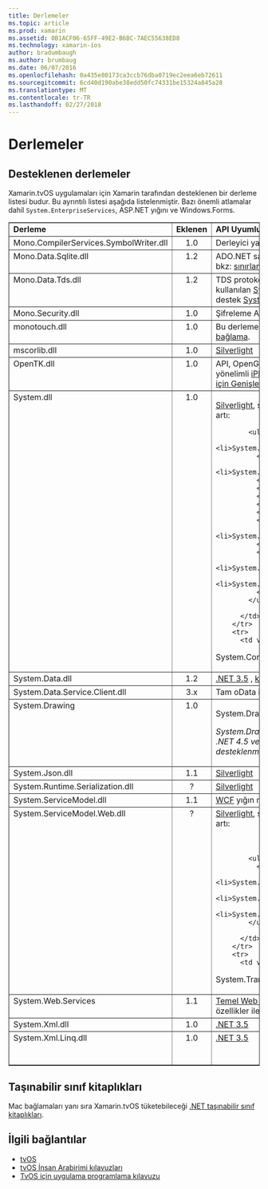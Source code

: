 ```yaml
---
title: Derlemeler
ms.topic: article
ms.prod: xamarin
ms.assetid: 0B1ACF06-65FF-49E2-B6BC-7AEC55638ED8
ms.technology: xamarin-ios
author: bradumbaugh
ms.author: brumbaug
ms.date: 06/07/2016
ms.openlocfilehash: 0a435e80173ca3ccb76dba0719ec2eea6eb72611
ms.sourcegitcommit: 6cd40d190abe38edd50fc74331be15324a845a28
ms.translationtype: MT
ms.contentlocale: tr-TR
ms.lasthandoff: 02/27/2018
---
```

# <a name="assemblies"></a>Derlemeler

## <a name="supported-assemblies"></a>Desteklenen derlemeler

Xamarin.tvOS uygulamaları için Xamarin tarafından desteklenen bir derleme listesi budur. Bu ayrıntılı listesi aşağıda listelenmiştir.  Bazı önemli atlamalar dahil `System.EnterpriseServices`, ASP.NET yığını ve Windows.Forms.

<table align="center" border="1" cellpadding="1" cellspacing="1" width="90%">
      <tbody>
        <tr>
          <td>
            <strong>Derleme</strong>
          </td>
          <td>
            <strong>Eklenen</strong>
          </td>
          <td>
            <strong>API Uyumluluk</strong>
          </td>
        </tr>
        <tr>
          <td valign="top">
Mono.CompilerServices.SymbolWriter.dll </td>
          <td align="center" valign="top">
1.0 </td>
          <td valign="top">
Derleyici yazarların.
          </td>
        </tr>
        <tr>
          <td valign="top">
Mono.Data.Sqlite.dll </td>
          <td align="center" valign="top">
1.2 </td>
          <td>
ADO.NET sağlayıcısı için SQLite; bkz:&nbsp;<a href="~/ios/data-cloud/system.data.md">sınırlamalar</a>.
          </td>
        </tr>
        <tr>
          <td valign="top">
Mono.Data.Tds.dll </td>
          <td align="center" valign="top">
1.2 </td>
          <td>
TDS protokol desteği; için kullanılan&nbsp;<a href="https://developer.xamarin.com/api/namespace/System.Data.SqlClient/" target="_blank">System.Data.SqlClient</a>&nbsp;içinde destek&nbsp;<a href="~/ios/data-cloud/system.data.md">System.Data</a>.
          </td>
        </tr>
        <tr>
          <td>
Mono.Security.dll </td>
          <td align="center" valign="top">
1.0 </td>
          <td>
Şifreleme API'leri.
          </td>
        </tr>
        <tr>
          <td valign="top">
monotouch.dll </td>
          <td align="center" valign="top">
1.0 </td>
          <td>
Bu derleme içeren&nbsp;<a href="https://developer.xamarin.com/api/root/ios-unified/" target="_blank">C# CocoaTouch API bağlama</a>.
          </td>
        </tr>
        <tr>
          <td valign="top">
mscorlib.dll </td>
          <td align="center" valign="top">
1.0 </td>
          <td>
            <a href="http://msdn.microsoft.com/en-us/library/cc838194(VS.95).aspx" target="_blank">Silverlight</a>
          </td>
        </tr>
        <tr>
          <td valign="top">
OpenTK.dll </td>
          <td align="center" valign="top">
1.0 </td>
          <td>
API, OpenGL/OpenAL nesne yönelimli&nbsp;<a href="https://developer.xamarin.com/api/namespace/OpenGLES/" target="_blank">iPhone cihaz desteği sağlamak için Genişletilmiş</a>.
          </td>
        </tr>
        <tr>
          <td align="left" valign="top">
System.dll </td>
          <td align="center" valign="top">
1.0 </td>
          <td>
            <p><a href="http://msdn.microsoft.com/en-us/library/cc838194(VS.95).aspx" target="_blank">Silverlight</a>, şu ad alanlarından türlerinden artı:</p>
    
            <ul>
              <li>System.Collections.Specialized</li>
              <li>System.ComponentModel</li>
              <li>System.ComponentModel.Design</li>
              <li>System.Diagnostics</li>
              <li>System.IO.Compression</li>
              <li>System.Net</li>
              <li>System.Net.Cache</li>
              <li>System.Net.Mail</li>
              <li>System.Net.Mime</li>
              <li>System.Net.NetworkInformation</li>
              <li>System.Net.Security</li>
              <li>System.Net.Sockets</li>
              <li>System.Security.Authentication</li>
              <li>System.Security.Cryptography</li>
              <li>System.Timers</li>
            </ul>
    
          </td>
        </tr>
        <tr>
          <td valign="top">
System.Core.dll </td>
          <td align="center" valign="top">
1.0 </td>
          <td>
            <a href="http://msdn.microsoft.com/en-us/library/cc838194(VS.95).aspx" target="_blank">Silverlight</a>
          </td>
        </tr>
        <tr>
          <td valign="top">
System.Data.dll </td>
          <td align="center" valign="top">
1.2 </td>
          <td>
            <a href="http://msdn.microsoft.com/en-us/library/ms229335.aspx" target="_blank">.NET 3.5</a>&nbsp;,&nbsp;<a href="~/ios/data-cloud/system.data.md">kaldırılan bazı işlevler ile</a>.
          </td>
        </tr>
        <tr>
          <td valign="top">
System.Data.Service.Client.dll </td>
          <td align="center" valign="top">
3.x </td>
          <td>
Tam oData istemcisi.
          </td>
        </tr>
        <tr>
          <td valign="top">
System.Drawing </td>
          <td align="center" valign="top">
1.0 </td>
          <td>
            <p>System.Drawing API - yalnızca klasik API.</p>
            <p><i>System.Drawing Unified API Xamarin.Mac .NET 4.5 veya mobil çerçeveler için desteklenmiyor.</i></p>
          </td>
        </tr>
        <tr>
          <td valign="top">
System.Json.dll </td>
          <td align="center" valign="top">
1.1 </td>
          <td>
            <a href="http://msdn.microsoft.com/en-us/library/cc838194(VS.95).aspx" target="_blank">Silverlight</a>
          </td>
        </tr>
        <tr>
          <td valign="top">
System.Runtime.Serialization.dll </td>
          <td align="center" valign="top">
?
          </td>
          <td>
            <a href="http://msdn.microsoft.com/en-us/library/cc838194(VS.95).aspx" target="_blank">Silverlight</a>
          </td>
        </tr>
        <tr>
          <td valign="top">
System.ServiceModel.dll </td>
          <td align="center" valign="top">
1.1 </td>
          <td>
            <a href="http://docs.xamarin.com/guides/cross-platform/application_fundamentals/introduction_to_web_services" target="_blank">WCF</a>&nbsp;yığın mevcut olarak&nbsp;<a href="http://msdn.microsoft.com/en-us/library/cc838194(VS.95).aspx" target="_blank">Silverlight</a>
          </td>
        </tr>
        <tr>
          <td valign="top">
System.ServiceModel.Web.dll </td>
          <td align="center" valign="top">
?
          </td>
          <td>
            <a href="http://msdn.microsoft.com/en-us/library/cc838194(VS.95).aspx" target="_blank">Silverlight</a>, şu ad alanlarından türlerinden artı: <p>&nbsp;</p>
    
            <ul>
              <li>Sistem</li>
              <li>System.ServiceModel.Channels</li>
              <li>System.ServiceModel.Description</li>
              <li>System.ServiceModel.Web</li>
            </ul>
    
          </td>
        </tr>
        <tr>
          <td valign="top">
System.Transactions.dll </td>
          <td align="center" valign="top">
1.2 </td>
          <td>
            <a href="http://msdn.microsoft.com/en-us/library/ms229335.aspx" target="_blank">.NET 3.5</a>; parçası&nbsp;<a href="~/ios/data-cloud/system.data.md">System.Data</a>&nbsp;destekler.
          </td>
        </tr>
        <tr>
          <td valign="top">
System.Web.Services </td>
          <td align="center" valign="top">
1.1 </td>
          <td>
            <a href="http://docs.xamarin.com/guides/cross-platform/application_fundamentals/introduction_to_web_services" target="_blank">Temel Web Hizmetleri</a>&nbsp;kaldırılan sunucu özellikler ile .NET 3.5 profilinden.
          </td>
        </tr>
        <tr>
          <td valign="top">
System.Xml.dll </td>
          <td align="center" valign="top">
1.0 </td>
          <td>
            <a href="http://msdn.microsoft.com/en-us/library/ms229335.aspx" target="_blank">.NET 3.5</a>
          </td>
        </tr>
        <tr>
          <td valign="top">
System.Xml.Linq.dll </td>
          <td align="center" valign="top">
1.0 </td>
          <td>
            <a href="http://msdn.microsoft.com/en-us/library/ms229335.aspx" target="_blank">.NET 3.5</a><br>
            <br>
&nbsp; </td>
        </tr>
      </tbody>
    </table>

<a name="Summary" />

## <a name="portable-class-libraries"></a>Taşınabilir sınıf kitaplıkları

Mac bağlamaları yanı sıra Xamarin.tvOS tüketebileceği [.NET taşınabilir sınıf kitaplıkları](~/cross-platform/app-fundamentals/pcl.md).



## <a name="related-links"></a>İlgili bağlantılar

- [tvOS](https://developer.apple.com/tvos/)
- [tvOS İnsan Arabirimi kılavuzları](https://developer.apple.com/tvos/human-interface-guidelines/)
- [TvOS için uygulama programlama kılavuzu](https://developer.apple.com/library/prerelease/tvos/documentation/General/Conceptual/AppleTV_PG/)
